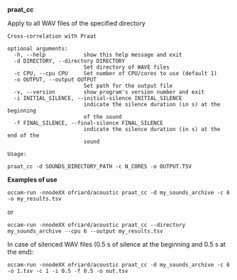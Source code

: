 **praat_cc**

Apply to all WAV files of the specified directory

```
Cross-correlation with Praat

optional arguments:
  -h, --help            show this help message and exit
  -d DIRECTORY, --directory DIRECTORY
                        Set directory of WAVE files
  -c CPU, --cpu CPU     Set number of CPU/cores to use (default 1)
  -o OUTPUT, --output OUTPUT
                        Set path for the output file
  -v, --version         show program's version number and exit
  -i INITIAL_SILENCE, --initial-silence INITIAL_SILENCE
                        indicate the silence duration (in s) at the beginning
                        of the sound
  -f FINAL_SILENCE, --final-silence FINAL_SILENCE
                        indicate the silence duration (in s) at the end of the
                        sound
```

```
Usage:

praat_cc -d SOUNDS_DIRECTORY_PATH -c N_CORES -o OUTPUT.TSV
```

**Examples of use**

```
occam-run -nnodeXX ofriard/acoustic praat_cc -d my_sounds_archive -c 6 -o my_results.tsv
```
or
```
occam-run -nnodeXX ofriard/acoustic praat_cc --directory my_sounds_archive --cpu 6 --output my_results.tsv
```

In case of silenced WAV files (0.5 s of silence at the beginning and 0.5 s at the end):

```
occam-run -nnodeXX ofriard/acoustic praat_cc -d my_sounds_archive -c 6 -o 1.tsv -c 1 -i 0.5 -f 0.5 -o out.tsv
```


